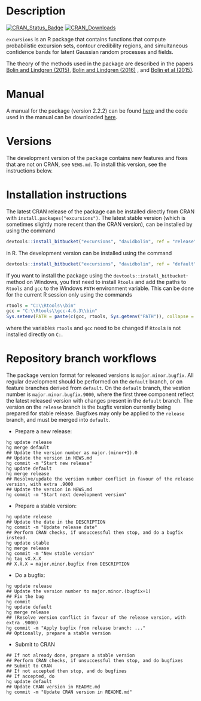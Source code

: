 # Description #

[![CRAN_Status_Badge](http://www.r-pkg.org/badges/version-last-release/excursions)](https://cran.r-project.org/package=excursions)
[![CRAN_Downloads](https://cranlogs.r-pkg.org/badges/grand-total/excursions)](https://cranlogs.r-pkg.org/badges/grand-total/excursions)

`excursions` is an R package that contains functions that compute probabilistic excursion sets, contour credibility regions, and simultaneous confidence bands for latent Gaussian random processes and fields.

The theory of the methods used in the package are described in the papers [Bolin and Lindgren (2015)](http://onlinelibrary.wiley.com/doi/10.1111/rssb.12055/abstract), [Bolin and Lindgren (2016)](http://www.tandfonline.com/doi/full/10.1080/10618600.2016.1228537) , and [Bolin et al (2015)](http://www3.stat.sinica.edu.tw/statistica/j25n1/J25N120/J25N120.html).


# Manual #
A manual for the package (version 2.2.2) can be found [here](http://www.math.chalmers.se/~bodavid/software/excursions/excursions_manual_v2.pdf) and the code used in the manual can be downloaded [here](http://www.math.chalmers.se/~bodavid/software/excursions/code.zip).

# Versions #
The development version of the package contains new features and fixes that are not on CRAN, see `NEWS.md`. To install this version, see the instructions below.

# Installation instructions #
The latest CRAN release of the package can be installed directly from CRAN with `install.packages("excursions")`.
The latest stable version (which is sometimes slightly more recent than the CRAN version), can be installed by using the command
```r
devtools::install_bitbucket("excursions", "davidbolin", ref = "release")
```
in R. The development version can be installed using the command
```r
devtools::install_bitbucket("excursions", "davidbolin", ref = "default")
```

If you want to install the package using the `devtools::install_bitbucket`-method on Windows, you first need to install `Rtools` and add the paths to `Rtools` and `gcc` to the Windows `PATH` environment variable. This can be done for the current R session only using the commands
```r
rtools = "C:\\Rtools\\bin"
gcc = "C:\\Rtools\\gcc-4.6.3\\bin"
Sys.setenv(PATH = paste(c(gcc, rtools, Sys.getenv("PATH")), collapse = ";"))
```
where the variables `rtools` and `gcc` need to be changed if `Rtool`s is not installed directly on `C:`.

# Repository branch workflows #
The package version format for released versions is `major.minor.bugfix`. All regular development should be performed on the `default` branch, or on feature branches derived from `default`. On the `default` branch, the vestion number is `major.minor.bugfix.9000`, where the first three component reflect the latest released version with changes present in the `default` branch. The version on the `release` branch is the bugfix version currently being prepared for stable release. Bugfixes may only be applied to the `release` branch, and must be merged into `default`.

  * Prepare a new release:
```
hg update release
hg merge default
## Update the version number as major.(minor+1).0
## Update the version in NEWS.md
hg commit -m "Start new release"
hg update default
hg merge release
## Resolve/update the version number conflict in favour of the release version, with extra .9000
## Update the version in NEWS.md
hg commit -m "Start next development version"
```
  * Prepare a stable version:
```
hg update release
## Update the date in the DESCRIPTION
hg commit -m "Update release date"
## Perform CRAN checks, if unsuccessful then stop, and do a bugfix instead.
hg update stable
hg merge release
hg commit -m "New stable version"
hg tag vX.X.X
## X.X.X = major.minor.bugfix from DESCRIPTION
```
  * Do a bugfix:
```
hg update release
## Update the version number to major.minor.(bugfix+1)
## Fix the bug
hg commit
hg update default
hg merge release
## (Resolve version conflict in favour of the release version, with extra .9000)
hg commit -m "Apply bugfix from release branch: ..."
## Optionally, prepare a stable version
```
  * Submit to CRAN
```
## If not already done, prepare a stable version
## Perform CRAN checks, if unsuccessful then stop, and do bugfixes
## Submit to CRAN
## If not accepted then stop, and do bugfixes
## If accepted, do
hg update default
## Update CRAN version in README.md
hg commit -m "Update CRAN version in README.md"
```
